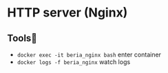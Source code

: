 # HTTP server (Nginx)

## Tools🐳

   * `docker exec -it beria_nginx bash` enter container
   * `docker logs -f beria_nginx` watch logs
